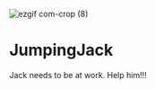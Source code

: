 
![ezgif com-crop (8)](https://github.com/Quinrah/JumpingJack/assets/144681245/0333cfd1-8275-4147-8491-279d8787dadb)

# JumpingJack
Jack needs to be at work. Help him!!!
 
